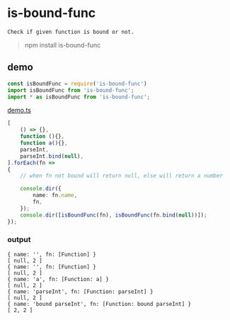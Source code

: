 # is-bound-func

    Check if given function is bound or not.

> npm install is-bound-func

## demo

```ts
const isBoundFunc = require('is-bound-func')
import isBoundFunc from 'is-bound-func';
import * as isBoundFunc from 'is-bound-func';
```

[demo.ts](test/demo.ts)

```ts
[
	() => {},
	function (){},
	function a(){},
	parseInt,
	parseInt.bind(null),
].forEach(fn =>
{
	// when fn not bound will return null, else will return a number

	console.dir({
		name: fn.name,
		fn,
	});
	console.dir([isBoundFunc(fn), isBoundFunc(fn.bind(null))]);
});
```

### output

```
{ name: '', fn: [Function] }
[ null, 2 ]
{ name: '', fn: [Function] }
[ null, 2 ]
{ name: 'a', fn: [Function: a] }
[ null, 2 ]
{ name: 'parseInt', fn: [Function: parseInt] }
[ null, 2 ]
{ name: 'bound parseInt', fn: [Function: bound parseInt] }
[ 2, 2 ]
```
